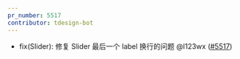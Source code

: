```yaml
---
pr_number: 5517
contributor: tdesign-bot
---
```


- fix(Slider): 修复 Slider 最后一个 label 换行的问题 @l123wx  ([#5517](https://github.com/Tencent/tdesign-vue-next/pull/5517))
